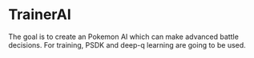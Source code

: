 # TrainerAI
The goal is to create an Pokemon AI which can make advanced battle decisions. For training, PSDK and deep-q learning are going to be used.
